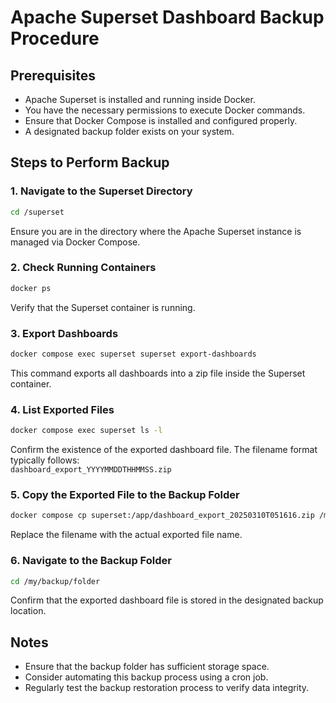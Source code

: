 # Apache Superset Dashboard Backup Procedure

## Prerequisites
- Apache Superset is installed and running inside Docker.
- You have the necessary permissions to execute Docker commands.
- Ensure that Docker Compose is installed and configured properly.
- A designated backup folder exists on your system.

## Steps to Perform Backup

### 1. Navigate to the Superset Directory
```sh
cd /superset
```
Ensure you are in the directory where the Apache Superset instance is managed via Docker Compose.

### 2. Check Running Containers
```sh
docker ps
```
Verify that the Superset container is running.

### 3. Export Dashboards
```sh
docker compose exec superset superset export-dashboards
```
This command exports all dashboards into a zip file inside the Superset container.

### 4. List Exported Files
```sh
docker compose exec superset ls -l
```
Confirm the existence of the exported dashboard file. The filename format typically follows:  
`dashboard_export_YYYYMMDDTHHMMSS.zip`

### 5. Copy the Exported File to the Backup Folder
```sh
docker compose cp superset:/app/dashboard_export_20250310T051616.zip /my/backup/folder
```
Replace the filename with the actual exported file name.

### 6. Navigate to the Backup Folder
```sh
cd /my/backup/folder
```
Confirm that the exported dashboard file is stored in the designated backup location.

## Notes
- Ensure that the backup folder has sufficient storage space.
- Consider automating this backup process using a cron job.
- Regularly test the backup restoration process to verify data integrity.
